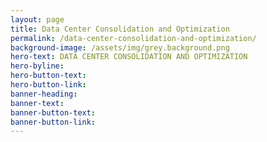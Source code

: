 ```yaml
---
layout: page
title: Data Center Consolidation and Optimization
permalink: /data-center-consolidation-and-optimization/
background-image: /assets/img/grey.background.png
hero-text: DATA CENTER CONSOLIDATION AND OPTIMIZATION
hero-byline:
hero-button-text:
hero-button-link:
banner-heading:
banner-text:
banner-button-text:
banner-button-link:
---
```

